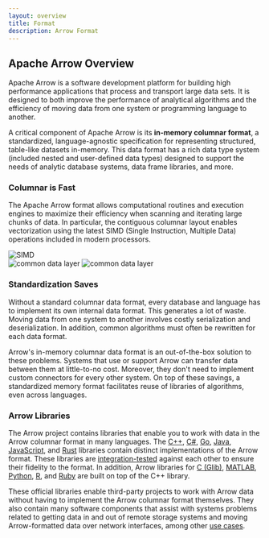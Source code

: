 ```yaml
---
layout: overview
title: Format
description: Arrow Format
---
```

<!--
{% comment %}
Licensed to the Apache Software Foundation (ASF) under one or more
contributor license agreements.  See the NOTICE file distributed with
this work for additional information regarding copyright ownership.
The ASF licenses this file to you under the Apache License, Version 2.0
(the "License"); you may not use this file except in compliance with
the License.  You may obtain a copy of the License at

http://www.apache.org/licenses/LICENSE-2.0

Unless required by applicable law or agreed to in writing, software
distributed under the License is distributed on an "AS IS" BASIS,
WITHOUT WARRANTIES OR CONDITIONS OF ANY KIND, either express or implied.
See the License for the specific language governing permissions and
limitations under the License.
{% endcomment %}
-->

## Apache Arrow Overview

Apache Arrow is a software development platform for building high performance applications that process and transport large data sets. It is designed to both improve the performance of analytical algorithms and the efficiency of moving data from one system or programming language to another.

A critical component of Apache Arrow is its **in-memory columnar format**, a standardized, language-agnostic specification for representing structured, table-like datasets in-memory. This data format has a rich data type system (included nested and user-defined data types) designed to support the needs of analytic database systems, data frame libraries, and more.

<div class="row mt-4">
  <div class="col-md-6">
    <h3>Columnar is Fast</h3>
    <p>
      The Apache Arrow format allows computational routines and execution engines
      to maximize their efficiency when scanning and iterating large chunks of data.
      In particular, the contiguous columnar layout enables vectorization using
      the latest SIMD (Single Instruction, Multiple Data) operations included
      in modern processors.
    </p>
  </div>
  <div class="col-md-6">
    <img src="{{ site.baseurl }}/img/simd.png" alt="SIMD" class="img-fluid mx-auto" />
  </div>
</div>

<div class="row mt-4">
  <div class="col-md-6">
    <img src="{{ site.baseurl }}/img/copy.png" alt="common data layer" class="img-fluid mx-auto" />
    <img src="{{ site.baseurl }}/img/shared.png" alt="common data layer" class="img-fluid mx-auto" />
  </div>
  <div class="col-md-6">
    <h3>Standardization Saves</h3>
    <p>
      Without a standard columnar data format, every database and language has to implement its own internal data format. This generates a lot of waste. Moving data from one system to another involves costly serialization and deserialization.
      In addition, common algorithms must often be rewritten for each data format.
    </p>
    <p>
      Arrow's in-memory columnar data format is an out-of-the-box solution to these problems. Systems that use or support Arrow can transfer data between them at little-to-no cost. Moreover, they don't need to implement custom connectors for every other system. On top of these savings, a standardized memory format facilitates reuse of libraries of algorithms, even across languages.
    </p>
  </div>
</div>

<div class="row mt-4">
  <div class="col-md-12">
    <h3>Arrow Libraries</h3>
    <p>
      The Arrow project contains libraries that enable you to work with data in the Arrow columnar format in many languages. The <a href="{{ site.baseurl }}/docs/cpp/">C++</a>, <a href="https://github.com/apache/arrow/blob/master/csharp/README.md">C#</a>, <a href="https://godoc.org/github.com/apache/arrow/go/arrow">Go</a>, <a href="{{ site.baseurl }}/docs/java/">Java</a>, <a href="{{ site.baseurl }}/docs/js/">JavaScript</a>, and <a href="https://docs.rs/crate/arrow/">Rust</a> libraries
      contain distinct implementations of the Arrow format. These libraries are <a href="https://github.com/apache/arrow/blob/master/docs/source/status.rst">integration-tested</a> against each other to ensure their fidelity to the format. In addition, Arrow libraries for <a href="{{ site.baseurl }}/docs/c_glib/">C (Glib)</a>, <a href="https://github.com/apache/arrow/blob/master/matlab/README.md">MATLAB</a>, <a href="{{ site.baseurl }}/docs/python/">Python</a>, <a href="{{ site.baseurl }}/docs/r/">R</a>, and <a href="https://github.com/apache/arrow/blob/master/ruby/README.md">Ruby</a> are built on top of the C++ library.
    </p>
    <p>
      These official libraries enable third-party projects to work with Arrow data without having to implement the Arrow columnar format themselves. They also contain many software components that assist with systems problems related to getting data in and out of remote storage systems and moving Arrow-formatted data over network interfaces, among other <a href="{{ site.baseurl }}/use_cases/">use cases</a>. 
    </p>
  </div>
</div>
